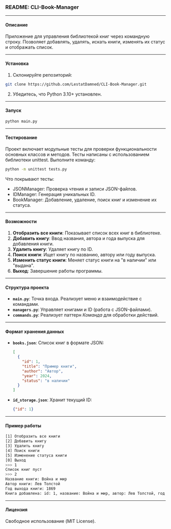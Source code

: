 ### README: CLI-Book-Manager

---

#### Описание
Приложение для управления библиотекой книг через командную строку. Позволяет добавлять, удалять, искать книги, изменять их статус и отображать список.

---

#### Установка
1. Склонируйте репозиторий:
```bash
git clone https://github.com/LestatDamned/CLI-Book-Manager.git
```
2. Убедитесь, что Python 3.10+ установлен.


---

#### Запуск
```bash
python main.py
```
---

#### Тестирование

Проект включает модульные тесты для проверки функциональности основных классов и методов. Тесты написаны с использованием библиотеки unittest.
Выполните команду:

```bash
python -m unittest tests.py
```

Что покрывают тесты:

- JSONManager:
   Проверка чтения и записи JSON-файлов.
- IDManager:
     Генерация уникальных ID.
- BookManager:
     Добавление, удаление, поиск книг и изменение их статуса.

---

#### Возможности
1. **Отобразить все книги**: Показывает список всех книг в библиотеке.
2. **Добавить книгу**: Ввод названия, автора и года выпуска для добавления книги.
3. **Удалить книгу**: Удаляет книгу по ID.
4. **Поиск книги**: Ищет книгу по названию, автору или году выпуска.
5. **Изменить статус книги**: Меняет статус книги на "в наличии" или "выдана".
6. **Выход**: Завершение работы программы.

---

#### Структура проекта
- **`main.py`**: Точка входа. Реализует меню и взаимодействие с командами.
- **`managers.py`**: Управляет книгами и ID (работа с JSON-файлами).
- **`commands.py`**: Реализует паттерн *Команда* для обработки действий.

---

#### Формат хранения данных
- **`books.json`**: Список книг в формате JSON:
  ```json
  [
    {
      "id": 1,
      "title": "Пример книги",
      "author": "Автор",
      "year": 2024,
      "status": "в наличии"
    }
  ]
  ```
- **`id_storage.json`**: Хранит текущий ID:
  ```json
  {"id": 1}
  ```

---

#### Пример работы
```bash
[1] Отобразить все книги
[2] Добавить книгу
[3] Удалить книгу
[4] Поиск книги
[5] Изменение статуса книги
[0] Выход
>>> 1
Список книг пуст
>>> 2
Название книги: Война и мир
Автор книги: Лев Толстой
Год выхода книги: 1869
Книга добавлена: id: 1, название: Война и мир, автор: Лев Толстой, год выпуска: 1869, статус: в наличии
```

---

#### Лицензия
Свободное использование (MIT License).
